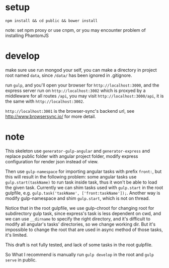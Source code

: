 # setup

```
npm install && cd public && bower install
```

note: set npm proxy or use cnpm, or you may encounter problem of installing PhantomJS

# develop

make sure use run mongod your self, you can make a directory in project root named `data`, since `/data/` has been ignored in .gitignore.

run `gulp`, and you'll open your browser for `http://localhost:3000`, and the express server run on `http://localhost:3002` which is proxyed by a middleware for all routes `/api`, you may visit `http://localhost:3000/api`, it is the same with `http://localhost:3002`.

`http://localhost:3001` is the browser-sync's backend url, see http://www.browsersync.io/ for more detail.

# note

This skeleton use `generator-gulp-angular` and `generator-express` and replace public folder with angular project folder, modify express configuration for render json instead of view.

Then use `gulp-namespace` for importing angular tasks with prefix `front:`, but this will result in the following problem: some angular tasks use `gulp.start(taskName)` to run task inside task, thus it won't be able to load the given task. Currently we can shim tasks used with `gulp.start` in the root gulpfile, e.g. `gulp.task('taskName', ['front:taskName']);`. Another way is modify gulp-namespace and shim `gulp.start`, which is not on thread.

Notice that in the root gulpfile, we use gulp-chroot for changing root for subdirectory gulp task, since express's task is less dependent on cwd, and we can use `__dirname` to specify the right directory, and it's difficult to modify all angular's tasks' directories, so we change working dir. But it's impossible to change the root that are used in async method of those tasks, it's limited.

This draft is not fully tested, and lack of some tasks in the root gulpfile.

So What I recommend is manually run `gulp develop` in the root and `gulp serve` in public.
